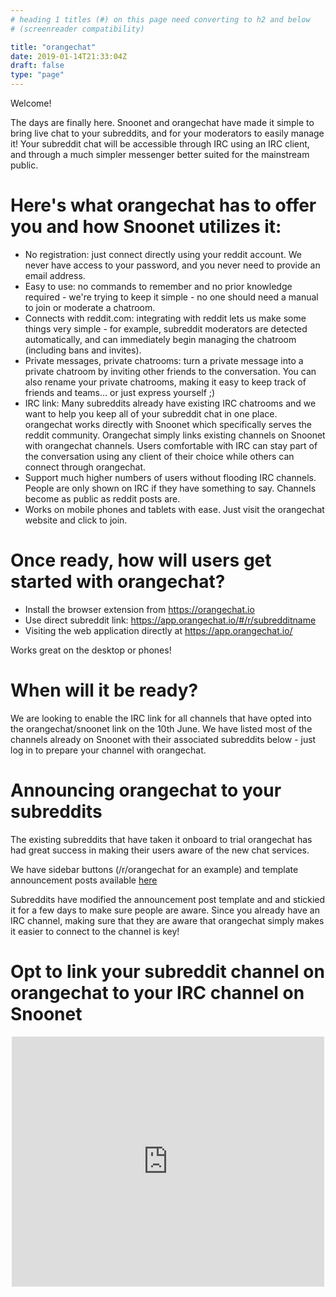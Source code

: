 ```yaml
---
# heading 1 titles (#) on this page need converting to h2 and below
# (screenreader compatibility)

title: "orangechat"
date: 2019-01-14T21:33:04Z
draft: false
type: "page"
---
```


Welcome!

The days are finally here. Snoonet and orangechat have made it simple to bring live chat to your subreddits, and for your moderators to easily manage it! Your subreddit chat will be accessible through IRC using an IRC client, and through a much simpler messenger better suited for the mainstream public.

# Here's what orangechat has to offer you and how Snoonet utilizes it:
- No registration: just connect directly using your reddit account. We never have access to your password, and you never need to provide an email address.
- Easy to use: no commands to remember and no prior knowledge required - we're trying to keep it simple - no one should need a manual to join or moderate a chatroom.
- Connects with reddit.com: integrating with reddit lets us make some things very simple - for example, subreddit moderators are detected automatically, and can immediately begin managing the chatroom (including bans and invites).
- Private messages, private chatrooms: turn a private message into a private chatroom by inviting other friends to the conversation. You can also rename your private chatrooms, making it easy to keep track of friends and teams… or just express yourself ;)
- IRC link: Many subreddits already have existing IRC chatrooms and we want to help you keep all of your subreddit chat in one place. orangechat works directly with Snoonet which specifically serves the reddit community. Orangechat simply links existing channels on Snoonet with orangechat channels. Users comfortable with IRC can stay part of the conversation using any client of their choice while others can connect through orangechat.
- Support much higher numbers of users without flooding IRC channels. People are only shown on IRC if they have something to say. Channels become as public as reddit posts are.
- Works on mobile phones and tablets with ease. Just visit the orangechat website and click to join.


# Once ready, how will users get started with orangechat?
- Install the browser extension from https://orangechat.io
- Use direct subreddit link: https://app.orangechat.io/#/r/subredditname
- Visiting the web application directly at https://app.orangechat.io/

Works great on the desktop or phones!


# When will it be ready?
We are looking to enable the IRC link for all channels that have opted into the orangechat/snoonet link on the 10th June. We have listed most of the channels already on Snoonet with their associated subreddits below - just log in to prepare your channel with orangechat.

# Announcing orangechat to your subreddits
The existing subreddits that have taken it onboard to trial orangechat has had great success in making their users aware of the new chat services.

We have sidebar buttons (/r/orangechat for an example) and template announcement posts available [here](https://www.reddit.com/r/noeatnosleep/wiki/orangechat)

Subreddits have modified the announcement post template and and stickied it for a few days to make sure people are aware. Since you already have an IRC channel, making sure that they are aware that orangechat simply makes it easier to connect to the channel is key!

# Opt to link your subreddit channel on orangechat to your IRC channel on Snoonet
<iframe src="https://app.orangechat.io/snoonetchannels/" width=500 height=400 style="border:0;display:block;margin:1em auto;"></iframe>

